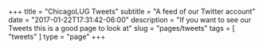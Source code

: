 +++
title = "ChicagoLUG Tweets"
subtitle = "A feed of our Twitter account"
date = "2017-01-22T17:31:42-06:00"
description = "If you want to see our Tweets this is a good page to look at"
slug = "pages/tweets"
tags = [ "tweets" ] 
type = "page"
+++

<a class="twitter-timeline" href="https://twitter.com/ChicagoLUG"></a> <script async src="//platform.twitter.com/widgets.js" charset="utf-8"></script>
